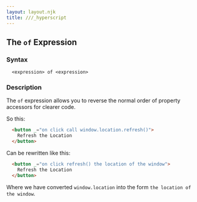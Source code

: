 ```yaml
---
layout: layout.njk
title: ///_hyperscript
---
```


## The `of` Expression

### Syntax

```ebnf
  <expression> of <expression>
```

### Description

The `of` expression allows you to reverse the normal order of property accessors for clearer code.

So this:

```html
  <button _="on click call window.location.refresh()">
    Refresh the Location
  </button>
```

Can be rewritten like this:

```html
  <button _="on click refresh() the location of the window">
    Refresh the Location
  </button>
```

Where we have converted `window.location` into the form `the location of the window`.
